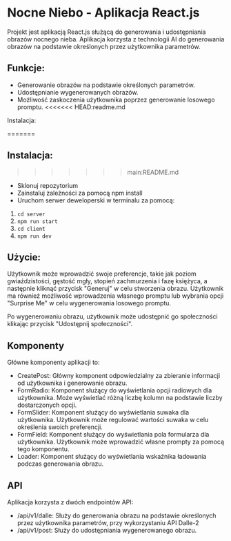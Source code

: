 # Nocne Niebo - Aplikacja React.js
Projekt jest aplikacją React.js służącą do generowania i udostępniania obrazów nocnego nieba. Aplikacja korzysta z technologii AI do generowania obrazów na podstawie określonych przez użytkownika parametrów.

## Funkcje:

- Generowanie obrazów na podstawie określonych parametrów.
- Udostępnianie wygenerowanych obrazów.
- Możliwość zaskoczenia użytkownika poprzez generowanie losowego promptu.
<<<<<<< HEAD:readme.md

Instalacja:

=======
## Instalacja:
>>>>>>> main:README.md
- Sklonuj repozytorium
- Zainstaluj zależności za pomocą npm install
- Uruchom serwer deweloperski w terminalu za pomocą:

1. `cd server`
2. `npm run start`
3. `cd client`
4. `npm run dev`

## Użycie:

Użytkownik może wprowadzić swoje preferencje, takie jak poziom gwiaździstości, gęstość mgły, stopień zachmurzenia i fazę księżyca, a następnie kliknąć przycisk "Generuj" w celu stworzenia obrazu. Użytkownik ma również możliwość wprowadzenia własnego promptu lub wybrania opcji "Surprise Me" w celu wygenerowania losowego promptu.

Po wygenerowaniu obrazu, użytkownik może udostępnić go społeczności klikając przycisk "Udostępnij społeczności".

## Komponenty
Główne komponenty aplikacji to:

- CreatePost: Główny komponent odpowiedzialny za zbieranie informacji od użytkownika i generowanie obrazu.
- FormRadio: Komponent służący do wyświetlania opcji radiowych dla użytkownika. Może wyświetlać różną liczbę kolumn na podstawie liczby dostarczonych opcji.
- FormSlider: Komponent służący do wyświetlania suwaka dla użytkownika. Użytkownik może regulować wartości suwaka w celu określenia swoich preferencji.
- FormField: Komponent służący do wyświetlania pola formularza dla użytkownika. Użytkownik może wprowadzić własne prompty za pomocą tego komponentu.
- Loader: Komponent służący do wyświetlania wskaźnika ładowania podczas generowania obrazu.

## API
Aplikacja korzysta z dwóch endpointów API:

- /api/v1/dalle: Służy do generowania obrazu na podstawie określonych przez użytkownika parametrów, przy wykorzystaniu API Dalle-2
- /api/v1/post: Służy do udostępniania wygenerowanego obrazu.

